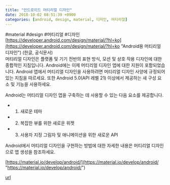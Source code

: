 ```yaml
---
title: "안드로이드 머티리얼 디자인"
date: 2018-10-02 08:51:39 +0900
categories: [android, design, material, 디자인, 머티리얼]
---
```


#material #design #머티리얼 #디자인[https://developer.android.com/design/material/?hl=ko](https://developer.android.com/design/material/?hl=ko "Android용 머티리얼 디자인") (한글, 공식문서)  
머티리얼 디자인은 플랫폼 및 기기 전반의 표현 방식, 모션 및 상호 작용 디자인에 대한 종합적인 지침입니다. Android에는 이제 머티리얼 디자인 앱에 대한 지원이 포함되었습니다. Android 앱에서 머티리얼 디자인을 사용하려면 머티리얼 디자인 사양에 규정되어 있는 지침을 따르세요. 또한 Android 5.0(API 레벨 21) 이상에서 제공하는 새 구성 요소 및 기능을 사용하세요.  


Android는 머티리얼 디자인 앱을 구축하는 데 사용할 수 있는 다음 요소를 제공합니다.  
- 1. 새로운 테마
- 2. 복잡한 뷰를 위한 새로운 위젯
- 3. 사용자 지정 그림자 및 애니메이션을 위한 새로운 API

Android에서 머티리얼 디자인을 구현하는 방법에 대한 자세한 내용은 머티리얼 디자인으로 앱 생성을 참조하세요.  
  
[https://material.io/develop/android/](https://material.io/develop/android/ "https://material.io/develop/android/")  
  
  



[url](http://www.mins01.com/mh/tech/read/1199)